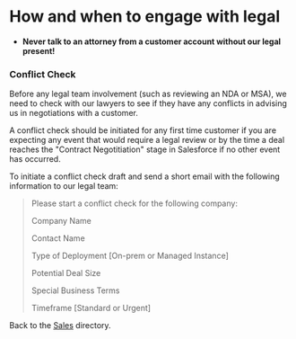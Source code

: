 # How and when to engage with legal

* **Never talk to an attorney from a customer account without our legal present!**

### Conflict Check

Before any legal team involvement (such as reviewing an NDA or MSA), we need to check with our lawyers to see if they have any conflicts in advising us in negotiations with a customer.

A conflict check should be initiated for any first time customer if you are expecting any event that would require a legal review or by the time a deal reaches the "Contract Negotitiation" stage in Salesforce if no other event has occurred.

To initiate a conflict check draft and send a short email with the following information to our legal team:

> Please start a conflict check for the following company:
>
> Company Name
>
> Contact Name
>
> Type of Deployment [On-prem or Managed Instance]
>
> Potential Deal Size
>
> Special Business Terms
>
> Timeframe [Standard or Urgent]

Back to the [Sales](https://about.sourcegraph.com/handbook/sales/) directory.

